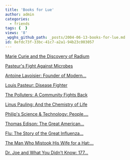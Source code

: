 ```yaml
---
title: 'Books for Lue'
author: admin
categories:
  - friends
tags: {  }
views: '8'
_wpghs_github_path: _posts/2004-06-13-books-for-lue.md
id: 8efdc73f-33bc-41c7-a2a1-94b23c003057
---
```

<p><a HREF="http://www.amazon.ca/exec/obidos/ASIN/0812039246/farawsoclos0a-20">Marie Curie and the Discovery of Radium</a></p>
<p><a HREF="http://www.amazon.ca/exec/obidos/ASIN/0812097939/farawsoclos0a-20">Pasteur's Fight Against Microbes</a></p>
<p><a HREF="http://www.amazon.ca/exec/obidos/ASIN/0766018652/farawsoclos0a-20">Antoine Lavoisier: Founder of Modern...</a></p>
<p><a HREF="http://www.amazon.ca/exec/obidos/ASIN/0766018741/farawsoclos0a-20">Louis Pasteur: Disease Fighter</a></p>
<p><a HREF="http://www.amazon.ca/exec/obidos/ASIN/0938577077/farawsoclos0a-20">The Polluters: A Community Fights Back</a></p>
<p><a HREF="http://www.amazon.ca/exec/obidos/ASIN/0195139720/farawsoclos0a-20">Linus Pauling: And the Chemistry of Life</a></p>
<p><a HREF="http://www.amazon.ca/exec/obidos/ASIN/054007716X/farawsoclos0a-20">Philip's Science &amp; Technology: People,...</a></p>
<p><a HREF="http://www.amazon.ca/exec/obidos/ASIN/081203922X/farawsoclos0a-20">Thomas Edison: The Great American...</a></p>
<p><a HREF="http://www.amazon.ca/exec/obidos/ASIN/0743203984/farawsoclos0a-20">Flu: The Story of the Great Influenza...</a></p>
<p><a HREF="http://www.amazon.ca/exec/obidos/ASIN/0684853949/farawsoclos0a-20">The Man Who Mistook His Wife for a Hat:...</a></p>
<p><a HREF="http://www.amazon.ca/exec/obidos/ASIN/1550225774/farawsoclos0a-20">Dr. Joe and What You Didn't Know: 177...</a></p>
